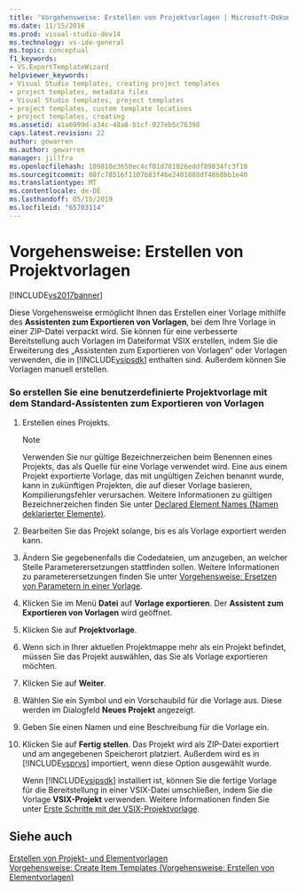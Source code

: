```yaml
---
title: 'Vorgehensweise: Erstellen von Projektvorlagen | Microsoft-Dokumentation'
ms.date: 11/15/2016
ms.prod: visual-studio-dev14
ms.technology: vs-ide-general
ms.topic: conceptual
f1_keywords:
- VS.ExportTemplateWizard
helpviewer_keywords:
- Visual Studio templates, creating project templates
- project templates, metadata files
- Visual Studio templates, project templates
- project templates, custom template locations
- project templates, creating
ms.assetid: a1a6999d-a34c-48a8-b1cf-027eb5c76398
caps.latest.revision: 22
author: gewarren
ms.author: gewarren
manager: jillfra
ms.openlocfilehash: 109810e3650ec4cf01d781026eddf09834fc3f18
ms.sourcegitcommit: 08fc78516f1107b83f46e2401888df4868bb1e40
ms.translationtype: MT
ms.contentlocale: de-DE
ms.lasthandoff: 05/15/2019
ms.locfileid: "65703114"
---
```

# <a name="how-to-create-project-templates"></a>Vorgehensweise: Erstellen von Projektvorlagen
[!INCLUDE[vs2017banner](../includes/vs2017banner.md)]

Diese Vorgehensweise ermöglicht Ihnen das Erstellen einer Vorlage mithilfe des **Assistenten zum Exportieren von Vorlagen**, bei dem Ihre Vorlage in einer ZIP-Datei verpackt wird. Sie können für eine verbesserte Bereitstellung auch Vorlagen im Dateiformat VSIX erstellen, indem Sie die Erweiterung des „Assistenten zum Exportieren von Vorlagen“ oder Vorlagen verwenden, die in [!INCLUDE[vsipsdk](../includes/vsipsdk-md.md)] enthalten sind. Außerdem können Sie Vorlagen manuell erstellen.  
  
### <a name="to-create-a-custom-project-template-with-the-standard-export-template-wizard"></a>So erstellen Sie eine benutzerdefinierte Projektvorlage mit dem Standard-Assistenten zum Exportieren von Vorlagen  
  
1. Erstellen eines Projekts.  
  
    > [!NOTE]
    > Verwenden Sie nur gültige Bezeichnerzeichen beim Benennen eines Projekts, das als Quelle für eine Vorlage verwendet wird. Eine aus einem Projekt exportierte Vorlage, das mit ungültigen Zeichen benannt wurde, kann in zukünftigen Projekten, die auf dieser Vorlage basieren, Kompilierungsfehler verursachen. Weitere Informationen zu gültigen Bezeichnerzeichen finden Sie unter [Declared Element Names (Namen deklarierter Elemente)](https://msdn.microsoft.com/library/09d8843b-c0dc-4afe-9dab-87c439a69e66).  
  
2. Bearbeiten Sie das Projekt solange, bis es als Vorlage exportiert werden kann.  
  
3. Ändern Sie gegebenenfalls die Codedateien, um anzugeben, an welcher Stelle Parameterersetzungen stattfinden sollen. Weitere Informationen zu parameterersetzungen finden Sie unter [Vorgehensweise: Ersetzen von Parametern in einer Vorlage](../ide/how-to-substitute-parameters-in-a-template.md).  
  
4. Klicken Sie im Menü **Datei** auf **Vorlage exportieren**. Der **Assistent zum Exportieren von Vorlagen** wird geöffnet.  
  
5. Klicken Sie auf **Projektvorlage**.  
  
6. Wenn sich in Ihrer aktuellen Projektmappe mehr als ein Projekt befindet, müssen Sie das Projekt auswählen, das Sie als Vorlage exportieren möchten.  
  
7. Klicken Sie auf **Weiter**.  
  
8. Wählen Sie ein Symbol und ein Vorschaubild für die Vorlage aus. Diese werden im Dialogfeld **Neues Projekt** angezeigt.  
  
9. Geben Sie einen Namen und eine Beschreibung für die Vorlage ein.  
  
10. Klicken Sie auf **Fertig stellen**. Das Projekt wird als ZIP-Datei exportiert und am angegebenen Speicherort platziert. Außerdem wird es in [!INCLUDE[vsprvs](../includes/vsprvs-md.md)] importiert, wenn diese Option ausgewählt wurde.  
  
     Wenn [!INCLUDE[vsipsdk](../includes/vsipsdk-md.md)] installiert ist, können Sie die fertige Vorlage für die Bereitstellung in einer VSIX-Datei umschließen, indem Sie die Vorlage **VSIX-Projekt** verwenden. Weitere Informationen finden Sie unter [Erste Schritte mit der VSIX-Projektvorlage](../extensibility/getting-started-with-the-vsix-project-template.md).  
  
## <a name="see-also"></a>Siehe auch  
 [Erstellen von Projekt- und Elementvorlagen](../ide/creating-project-and-item-templates.md)   
 [Vorgehensweise: Create Item Templates (Vorgehensweise: Erstellen von Elementvorlagen)](../ide/how-to-create-item-templates.md)
